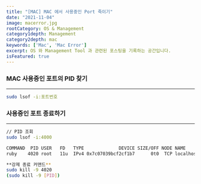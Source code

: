 ```yaml
---
title: "[MAC] MAC 에서 사용중인 Port 죽이기"
date: "2021-11-04"
image: macerror.jpg
rootCategory: OS & Management
category1depth: Management
category2depth: mac
keywords: ['Mac', 'Mac Error']
excerpt: OS 와 Management Tool 과 관련된 포스팅을 기록하는 공간입니다.
isFeatured: true
---
```


### MAC 사용중인 포트의 PID 찾기
---

```bash
sudo lsof -i:포트번호
```

### 사용중인 포트 종료하기
---

```bash
// PID 조회
sudo lsof -i:4000

COMMAND  PID USER   FD   TYPE             DEVICE SIZE/OFF NODE NAME
ruby    4020 root   11u  IPv4 0x7c07039bcf2cf1b7      0t0  TCP localhost:terabase (LISTEN)

**강제 종료 커맨드**
sudo kill -9 4020
(sudo kill -9 [PID])
```


